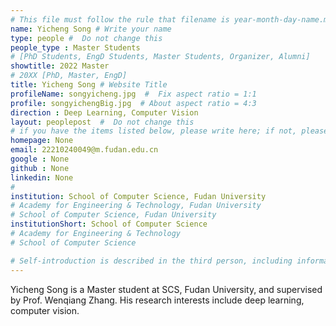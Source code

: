 ```yaml
---
# This file must follow the rule that filename is year-month-day-name.md .
name: Yicheng Song # Write your name
type: people #  Do not change this
people_type : Master Students
# [PhD Students, EngD Students, Master Students, Organizer, Alumni]
showtitle: 2022 Master
# 20XX [PhD, Master, EngD]
title: Yicheng Song # Website Title
profileName: songyicheng.jpg  #  Fix aspect ratio = 1:1
profile: songyichengBig.jpg  # About aspect ratio = 4:3
direction : Deep Learning, Computer Vision
layout: peoplepost  #  Do not change this
# if you have the items listed below, please write here; if not, please write None.
homepage: None
email: 22210240049@m.fudan.edu.cn
google : None
github : None
linkedin: None
# 
institution: School of Computer Science, Fudan University
# Academy for Engineering & Technology, Fudan University
# School of Computer Science, Fudan University
institutionShort: School of Computer Science
# Academy for Engineering & Technology
# School of Computer Science

# Self-introduction is described in the third person, including information such as educational experience(B/M/P), graduation career development 
---
```


Yicheng Song is a Master student at SCS, Fudan University, and supervised by Prof. Wenqiang Zhang. His research interests include deep learning, computer vision.



 

